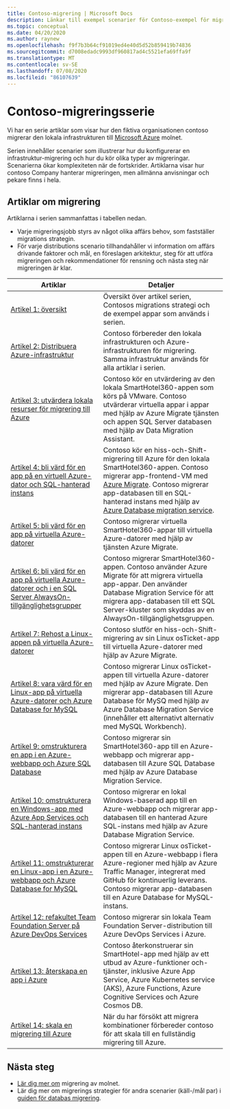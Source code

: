 ```yaml
---
title: Contoso-migrering | Microsoft Docs
description: Länkar till exempel scenarier för Contoso-exempel för migrering till Azure.
ms.topic: conceptual
ms.date: 04/20/2020
ms.author: raynew
ms.openlocfilehash: f9f7b3b64cf91019ed4e40d5d52b859419b74836
ms.sourcegitcommit: d7008edadc9993df960817ad4c5521efa69ffa9f
ms.translationtype: MT
ms.contentlocale: sv-SE
ms.lasthandoff: 07/08/2020
ms.locfileid: "86107639"
---
```

# <a name="contoso-migration-series"></a>Contoso-migreringsserie


Vi har en serie artiklar som visar hur den fiktiva organisationen contoso migrerar den lokala infrastrukturen till [Microsoft Azure](https://azure.microsoft.com/overview/what-is-azure/) molnet. 

Serien innehåller scenarier som illustrerar hur du konfigurerar en infrastruktur-migrering och hur du kör olika typer av migreringar. Scenarierna ökar komplexiteten när de fortskrider. Artiklarna visar hur contoso Company hanterar migreringen, men allmänna anvisningar och pekare finns i hela.

## <a name="migration-articles"></a>Artiklar om migrering

Artiklarna i serien sammanfattas i tabellen nedan.  

- Varje migreringsjobb styrs av något olika affärs behov, som fastställer migrations strategin.
- För varje distributions scenario tillhandahåller vi information om affärs drivande faktorer och mål, en föreslagen arkitektur, steg för att utföra migreringen och rekommendationer för rensning och nästa steg när migreringen är klar.


**Artiklar** | **Detaljer** 
--- | --- 
[Artikel 1: översikt](/azure/architecture/cloud-adoption/migrate/azure-best-practices/contoso-migration-overview) | Översikt över artikel serien, Contosos migrations strategi och de exempel appar som används i serien. 
[Artikel 2: Distribuera Azure-infrastruktur](/azure/architecture/cloud-adoption/migrate/azure-best-practices/contoso-migration-infrastructure) | Contoso förbereder den lokala infrastrukturen och Azure-infrastrukturen för migrering. Samma infrastruktur används för alla artiklar i serien. 
[Artikel 3: utvärdera lokala resurser för migrering till Azure](/azure/cloud-adoption-framework/migrate/azure-migration-guide/assess?tabs=Tools)  | Contoso kör en utvärdering av den lokala SmartHotel360-appen som körs på VMware. Contoso utvärderar virtuella appar i appar med hjälp av Azure Migrate tjänsten och appen SQL Server databasen med hjälp av Data Migration Assistant.
[Artikel 4: bli värd för en app på en virtuell Azure-dator och SQL-hanterad instans](/azure/architecture/cloud-adoption/migrate/azure-best-practices/contoso-migration-rehost-vm-sql-managed-instance) | Contoso kör en hiss-och-Shift-migrering till Azure för den lokala SmartHotel360-appen. Contoso migrerar app-frontend-VM med [Azure Migrate](./migrate-services-overview.md). Contoso migrerar app-databasen till en SQL-hanterad instans med hjälp av [Azure Database migration service](../dms/dms-overview.md).
[Artikel 5: bli värd för en app på virtuella Azure-datorer](/azure/architecture/cloud-adoption/migrate/azure-best-practices/contoso-migration-rehost-vm) | Contoso migrerar virtuella SmartHotel360-appar till virtuella Azure-datorer med hjälp av tjänsten Azure Migrate. 
[Artikel 6: bli värd för en app på virtuella Azure-datorer och i en SQL Server AlwaysOn-tillgänglighetsgrupper](/azure/architecture/cloud-adoption/migrate/azure-best-practices/contoso-migration-rehost-vm-sql-ag) | Contoso migrerar SmartHotel360-appen. Contoso använder Azure Migrate för att migrera virtuella app-appar. Den använder Database Migration Service för att migrera app-databasen till ett SQL Server-kluster som skyddas av en AlwaysOn-tillgänglighetsgruppen. 
[Artikel 7: Rehost a Linux-appen på virtuella Azure-datorer](/azure/architecture/cloud-adoption/migrate/azure-best-practices/contoso-migration-rehost-linux-vm) | Contoso slutför en hiss-och-Shift-migrering av sin Linux osTicket-app till virtuella Azure-datorer med hjälp av Azure Migrate.
[Artikel 8: vara värd för en Linux-app på virtuella Azure-datorer och Azure Database for MySQL](/azure/architecture/cloud-adoption/migrate/azure-best-practices/contoso-migration-rehost-linux-vm-mysql) | Contoso migrerar Linux osTicket-appen till virtuella Azure-datorer med hjälp av Azure Migrate. Den migrerar app-databasen till Azure Database för MySQ med hjälp av Azure Database Migration Service (innehåller ett alternativt alternativ med MySQL Workbench).
[Artikel 9: omstrukturera en app i en Azure-webbapp och Azure SQL Database](/azure/architecture/cloud-adoption/migrate/azure-best-practices/contoso-migration-refactor-web-app-sql) | Contoso migrerar sin SmartHotel360-app till en Azure-webbapp och migrerar app-databasen till Azure SQL Database med hjälp av Azure Database Migration Service.
[Artikel 10: omstrukturera en Windows-app med Azure App Services och SQL-hanterad instans](/azure/cloud-adoption-framework/migrate/azure-best-practices/contoso-migration-refactor-web-app-sql-managed-instance) | Contoso migrerar en lokal Windows-baserad app till en Azure-webbapp och migrerar app-databasen till en hanterad Azure SQL-instans med hjälp av Azure Database Migration Service.
[Artikel 11: omstrukturerar en Linux-app i en Azure-webbapp och Azure Database for MySQL](/azure/architecture/cloud-adoption/migrate/azure-best-practices/contoso-migration-refactor-linux-app-service-mysql) | Contoso migrerar Linux osTicket-appen till en Azure-webbapp i flera Azure-regioner med hjälp av Azure Traffic Manager, integrerat med GitHub för kontinuerlig leverans. Contoso migrerar app-databasen till en Azure Database for MySQL-instans. 
[Artikel 12: refakultet Team Foundation Server på Azure DevOps Services](/azure/architecture/cloud-adoption/migrate/azure-best-practices/contoso-migration-tfs-vsts) | Contoso migrerar sin lokala Team Foundation Server-distribution till Azure DevOps Services i Azure.
[Artikel 13: återskapa en app i Azure](/azure/architecture/cloud-adoption/migrate/azure-best-practices/contoso-migration-rebuild) | Contoso återkonstruerar sin SmartHotel-app med hjälp av ett utbud av Azure-funktioner och-tjänster, inklusive Azure App Service, Azure Kubernetes service (AKS), Azure Functions, Azure Cognitive Services och Azure Cosmos DB.
[Artikel 14: skala en migrering till Azure](/azure/architecture/cloud-adoption/migrate/azure-best-practices/contoso-migration-scale) | När du har försökt att migrera kombinationer förbereder contoso för att skala till en fullständig migrering till Azure.



## <a name="next-steps"></a>Nästa steg

- [Lär dig mer om](/azure/architecture/cloud-adoption/migrate/) migrering av molnet.
- Lär dig mer om migrerings strategier för andra scenarier (käll-/mål par) i [guiden för databas migrering](https://datamigration.microsoft.com/).

